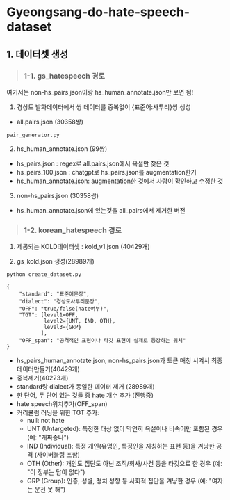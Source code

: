 # Gyeongsang-do-hate-speech-dataset


## 1. 데이터셋 생성

> ### 1-1. gs_hatespeech 경로
여기서는 non-hs_pairs.json이랑 hs_human_annotate.json만 보면 됨!

1. 경상도 발화데이터에서 쌍 데이터를 중복없이 {표준어:사투리}쌍 생성
* all.pairs.json (30358쌍)
```
pair_generator.py
```

2. hs_human_annotate.json (99쌍)
* hs_pairs.json : regex로 all.pairs.json에서 욕설만 찾은 것
* hs_pairs_100.json : chatgpt로 hs_pairs.json를 augmentation한거
* hs_human_annotate.json: augmentation한 것에서 사람이 확인하고 수정한 것

3. non-hs_pairs.json (30358쌍)
* hs_human_annotate.json에 있는것을 all_pairs에서 제거한 버전


> ### 1-2. korean_hatespeech 경로

1. 제공되는 KOLD데이터셋 : kold_v1.json (40429개)

2. gs_kold.json 생성(28989개)
```
python create_dataset.py
```
```
{
    "standard": "표준어문장",
    "dialect": "경상도사투리문장",
    "OFF": "true/false(hate여부)", 
    "TGT": [level1=OFF, 
            level2={UNT, IND, OTH},
            level3={GRP}
           ],
    "OFF_span": "공격적인 표현이나 타깃 표현이 실제로 등장하는 위치"
}
```
* hs_pairs_human_annotate.json, non-hs_pairs.json과 토큰 매칭 시켜서 최종데이터만들기(40429개)
* 중복제거(40223개)
* standard랑 dialect가 동일한 데이터 제거 (28989개)
* 한 단어, 두 단어 있는 것들 중 hate 개수 추가 (진행중)
* hate speech위치추가(OFF_span)
* 커리큘럼 러닝을 위한 TGT 추가: 
  * null: not hate
  * UNT (Untargeted): 특정한 대상 없이 막연히 욕설이나 비속어만 포함된 경우 (예: "개짜증나")
  * IND (Individual): 특정 개인(유명인, 특정인을 지칭하는 표현 등)을 겨냥한 공격 (사이버불링 포함)
  * OTH (Other): 개인도 집단도 아닌 조직/회사/사건 등을 타깃으로 한 경우 (예: "이 정부는 답이 없다")
  * GRP (Group): 인종, 성별, 정치 성향 등 사회적 집단을 겨냥한 경우 (예: "여자는 운전 못 해")
